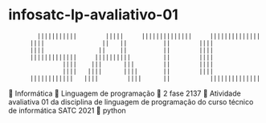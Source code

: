 # infosatc-lp-avaliativo-01


            |||||||||||        |||||     ||||||||||||||     ||||||||||||||
          ||||                ||   ||          ||        ||||
          ||||               ||    ||          ||        ||||
          |||||||||||||     ||||||||||         ||        ||||
                   ||||    |||      |||        ||        ||||
                   ||||   ||||      ||||       ||        ||||
          ||||||||||||   ||||        ||||      ||           ||||||||||||||

 Informática
 Linguagem de programação
 2 fase 2137
 Atividade avaliativa 01 da disciplina de linguagem de programação do curso técnico de informática SATC 2021
 python

